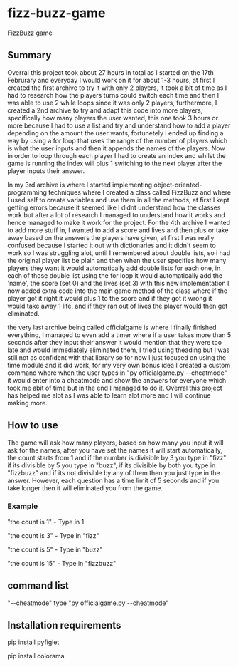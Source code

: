 # fizz-buzz-game
FizzBuzz game 

<h2>Summary</h2>
<p>Overral this project took about 27 hours in total as I started on the 17th Februrary and everyday I would work on it for about 1-3 hours,
at first I created the first archive to try it with only 2 players, it took a bit of time as I had to research how the players turns could switch each time
and then I was able to use 2 while loops since it was only 2 players, furthermore, I created a 2nd archive to try and adapt this code into more players, specifically
how many players the user wanted, this one took 3 hours or more because I had to use a list and try and understand how to add a player depending on the amount the user wants,
fortunetely I ended up finding a way by using a for loop that uses the range of the number of players which is what the user inputs and then it appends the names of the players.
Now in order to loop through each player I had to create an index and whilst the game is running the index will plus 1 switching to the next player after the player inputs their answer.</p>

<p>In my 3rd archive is where I started implementing object-oriented-programming techniques where I created a class called FizzBuzz and where I used self to create variables and use them in all the methods,
at first I kept getting errors because it seemed like I didnt understand how the classes work but after a lot of research I managed to understand how it works and hence managed to make it work for the project.
For the 4th archive I wanted to add more stuff in, I wanted to add a score and lives and then plus or take away based on the answers the players have given, at first I was really confused because I started it out with
dictionaries and it didn't seem to work so I was struggling alot, until I remembered about double lists, so i had the original player list be plain and then when the user specifies how many players they want it would 
automatically add double lists for each one, in each of those double list using the for loop it would automatically add the 'name', the score (set 0) and the lives (set 3) with this new implementation I now added extra code into the main game method of the class where if the player got it right it would plus 1 to the score and if they got it wrong it would take away 1 life, and if they ran out of lives the player would then get eliminated.</p>

<p>the very last archive being called officialgame is where I finally finished everything, I managed to even add a timer where if a user takes more than 5 seconds after they input their answer it would mention that they
were too late and would immediately eliminated them, I tried using theading but I was still not as confident with that library so for now I just focused on using the time module and it did work, for my very own bonus idea
I created a custom command where when the user types in "py officialgame.py --cheatmode" it would enter into a cheatmode and show the answers for everyone which took me abit of time but in the end I managed to do it.
Overral this project has helped me alot as I was able to learn alot more and I will continue making more.</p>

<h2>How to use</h2>
<p>The game will ask how many players, based on how many you input it will ask for the names, after you have set the names it will start automatically,
the count starts from 1 and if the number is divisible by 3 you type in "fizz" if its divisible by 5 you type in "buzz", if its divisible by both you
type in "fizzbuzz" and if its not divisible by any of them then you just type in the answer. However, each question has a time limit of 5 seconds and 
if you take longer then it will eliminated you from the game.</p>
<h3>Example</h3>
<p>"the count is 1" - Type in 1</p>
<p>"the count is 3" - Type in "fizz"</p>
<p>"the count is 5" - Type in "buzz"</p>
<p>"the count is 15" - Type in "fizzbuzz"</p>

<h2>command list</h2>
<p>"--cheatmode" type "py officialgame.py --cheatmode"</p>

<h2>Installation requirements</h2>
<p>pip install pyfiglet</p>
<p>pip install colorama</p>
